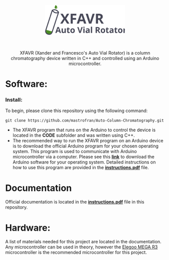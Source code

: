 <p align="center">
    <img width="50%"
        src="static/imgs/XFAVR_logo.svg">
    </img>
</p>
<br>

<p align="center">XFAVR (Xander and Francesco's Auto Vial Rotator) is a column chromatography device written in C++ and controlled using an Arduino microcontroller. 
</p>

# Software:

### Install:
To begin, please clone this repository using the following command:
```
git clone https://github.com/mastrofran/Auto-Column-Chromatography.git
```

- The XFAVR program that runs on the Arduino to control the device is located in the **CODE** subfolder and was written using C++. 
- The recommended way to run the XFAVR program on an Arduino device is to download the official Arduino program for your chosen operating system. This program is used to communicate with Arduino microcontroller via a computer. Please see this [**link**](https://www.arduino.cc/en/software) to download the Arduino software for your operating system. Detailed instructions on how to use this program are provided in the [**instructions.pdf**](instructions.pdf) file.

# Documentation
Official documentation is located in the [**instructions.pdf**](instructions.pdf) file in this repository. 

# Hardware:
A list of materials needed for this project are located in the documentation. Any microcontroller can be used in theory, however the [Elegoo MEGA R3](https://www.amazon.com/ELEGOO-ATmega2560-ATMEGA16U2-Arduino-Compliant/dp/B01H4ZDYCE/ref=sr_1_3?keywords=elegoo+mega&sr=8-3) microcontroller is the recommended microcontroller for this project.

